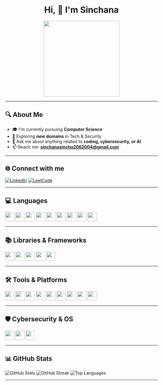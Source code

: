 <h1 align="center">Hi, 👋 I'm Sinchana</h1>

<p align="center">
  <img src="https://user-images.githubusercontent.com/74038190/213812133-5fcaa4c3-e5f6-41c5-9057-13a1e602a59b.gif" height="250" />
</p>

---

## 🔍 About Me

- 🎓 I'm currently pursuing **Computer Science**
- 🚀 Exploring **new domains** in Tech & Security
- 💬 Ask me about anything related to **coding, cybersecurity, or AI**
- 📫 Reach me: **[sinchanasinchu2062004@gmail.com](mailto:sinchanasinchu2062004@gmail.com)**

---

## 🌐 Connect with me

<p align="left">
  <a href="https://www.linkedin.com/in/sinchana-h-04427528a/" target="_blank"><img alt="LinkedIn" src="https://img.shields.io/badge/LinkedIn-blue?style=for-the-badge&logo=linkedin"></a>
  <a href="https://leetcode.com/u/Sinchhana_H/" target="_blank"><img alt="LeetCode" src="https://img.shields.io/badge/LeetCode-FFA116?style=for-the-badge&logo=leetcode&logoColor=black"></a>
</p>

---

## 💻 Languages

<p align="left">
  <img src="https://img.shields.io/badge/HTML5-E34F26?style=flat-square&logo=html5&logoColor=white" height="30"/>
  <img src="https://img.shields.io/badge/CSS3-1572B6?style=flat-square&logo=css3&logoColor=white" height="30"/>
  <img src="https://img.shields.io/badge/JavaScript-F7DF1E?style=flat-square&logo=javascript&logoColor=black" height="30"/>
  <img src="https://img.shields.io/badge/Python-3776AB?style=flat-square&logo=python&logoColor=white" height="30"/>
  <img src="https://img.shields.io/badge/C++-00599C?style=flat-square&logo=c%2B%2B&logoColor=white" height="30"/>
  <img src="https://img.shields.io/badge/C-00599C?style=flat-square&logo=c&logoColor=white" height="30"/>
  <img src="https://img.shields.io/badge/Java-ED8B00?style=flat-square&logo=java&logoColor=white" height="30"/>
  <img src="https://img.shields.io/badge/C%23-239120?style=flat-square&logo=c-sharp&logoColor=white" height="30"/>
  <img src="https://img.shields.io/badge/Go-00ADD8?style=flat-square&logo=go&logoColor=white" height="30"/>
</p>


---

## 📚 Libraries & Frameworks
<p align="left">
  <img src="https://img.shields.io/badge/React-20232A?style=flat-square&logo=react&logoColor=61DAFB" height="30"/>
  <img src="https://img.shields.io/badge/Pandas-150458?style=flat-square&logo=pandas&logoColor=white" height="30"/>
  <img src="https://img.shields.io/badge/Matlab-0076A8?style=flat-square&logo=Mathworks&logoColor=white" height="30"/>
  <img src="https://img.shields.io/badge/Node.js-339933?style=flat-square&logo=nodedotjs&logoColor=white" height="30"/>
  <img src="https://img.shields.io/badge/Next.js-000000?style=flat-square&logo=nextdotjs&logoColor=white" height="30"/>
</p>


---

## 🛠️ Tools & Platforms
<p align="left">
  <img src="https://img.shields.io/badge/GitHub-181717?style=flat-square&logo=github&logoColor=white" height="30"/>
  <img src="https://img.shields.io/badge/VsCode-007ACC?style=flat-square&logo=visualstudiocode&logoColor=white" height="30"/>
  <img src="https://img.shields.io/badge/Photoshop-31A8FF?style=flat-square&logo=adobephotoshop&logoColor=white" height="30"/>
  <img src="https://img.shields.io/badge/Linux-FCC624?style=flat-square&logo=linux&logoColor=black" height="30"/>
  <img src="https://img.shields.io/badge/Ubuntu-E95420?style=flat-square&logo=ubuntu&logoColor=white" height="30"/>
  <img src="https://img.shields.io/badge/Kali_Linux-557C94?style=flat-square&logo=kalilinux&logoColor=white" height="30"/>
  <img src="https://img.shields.io/badge/Docker-2496ED?style=flat-square&logo=docker&logoColor=white" height="30"/>
  <img src="https://img.shields.io/badge/MongoDB-47A248?style=flat-square&logo=mongodb&logoColor=white" height="30"/>
  <img src="https://img.shields.io/badge/Figma-F24E1E?style=flat-square&logo=figma&logoColor=white" height="30"/>
</p>

---

## 🛡️ Cybersecurity & OS
<p align="left">
  <img src="https://img.shields.io/badge/Linux-FCC624?style=flat-square&logo=linux&logoColor=black" height="30"/>
  <img src="https://img.shields.io/badge/Ubuntu-E95420?style=flat-square&logo=ubuntu&logoColor=white" height="30"/>
  <img src="https://img.shields.io/badge/Digital_Forensics-005f73?style=flat-square&logo=protonmail&logoColor=white" height="30"/>
</p>


---

## 📊 GitHub Stats

<!-- GitHub Profile Stats -->
<img src="https://github-readme-stats.vercel.app/api?username=Sinchana587&show_icons=true&theme=tokyonight" alt="GitHub Stats" />

<!-- GitHub Streak -->
<img src="https://github-readme-streak-stats.herokuapp.com?user=Sinchana587&theme=tokyonight" alt="GitHub Streak" />

<!-- Top Languages -->
<img src="https://github-readme-stats.vercel.app/api/top-langs/?username=Sinchana587&layout=compact&theme=tokyonight" alt="Top Languages" />



---
